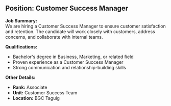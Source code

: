## **Position: Customer Success Manager**

**Job Summary:**  
We are hiring a Customer Success Manager to ensure customer satisfaction and retention. The candidate will work closely with customers, address concerns, and collaborate with internal teams.

**Qualifications:**  
- Bachelor's degree in Business, Marketing, or related field
- Proven experience as a Customer Success Manager
- Strong communication and relationship-building skills

**Other Details:**
- **Rank:** Associate
- **Unit:** Customer Success Team
- **Location:** BGC Taguig